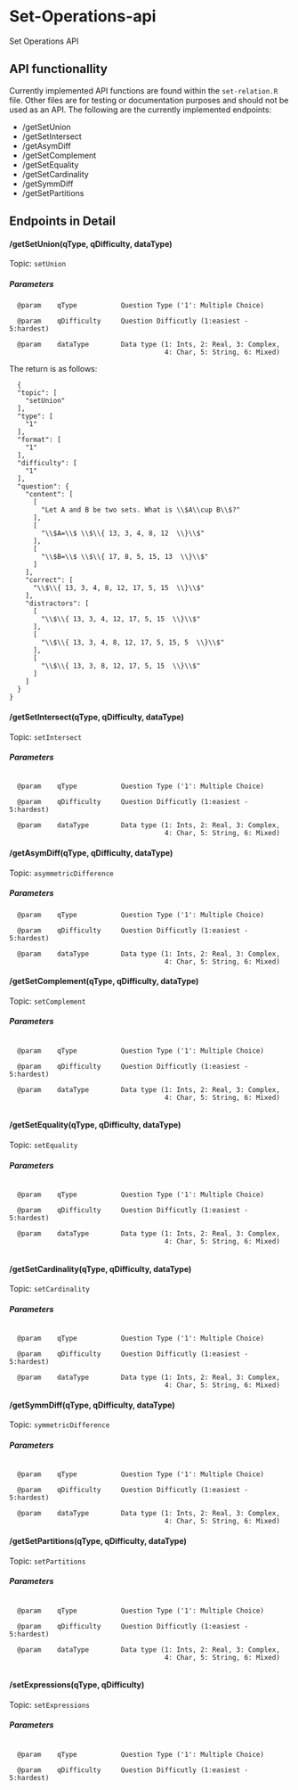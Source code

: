# Set-Operations-api
Set Operations API

<h2>API functionallity</h2>

Currently implemented API functions are found within the `set-relation.R` file. Other files are for testing or documentation purposes and should not be used as an API. The following are the currently implemented endpoints:
  <ul>
  <li>/getSetUnion</li>
  <li>/getSetIntersect</li>
  <li>/getAsymDiff</li>
  <li>/getSetComplement</li>
  <li>/getSetEquality</li>
  <li>/getSetCardinality</li>
  <li>/getSymmDiff</li>
  <li>/getSetPartitions</li>
  </ul>


  <h2>Endpoints in Detail</h2>

  <h4>/getSetUnion(qType, qDifficulty, dataType) </h4> 

  Topic:  `setUnion`

  <h5>Parameters</h5>  
  
```
  @param    qType           Question Type ('1': Multiple Choice)
  
  @param    qDifficulty     Question Difficutly (1:easiest - 5:hardest)
  
  @param    dataType        Data type (1: Ints, 2: Real, 3: Complex, 
                                       4: Char, 5: String, 6: Mixed) 
```

The return is as follows:

```
  {
  "topic": [
    "setUnion"
  ],
  "type": [
    "1"
  ],
  "format": [
    "1"
  ],
  "difficulty": [
    "1"
  ],
  "question": {
    "content": [
      [
        "Let A and B be two sets. What is \\$A\\cup B\\$?"
      ],
      [
        "\\$A=\\$ \\$\\{ 13, 3, 4, 8, 12  \\}\\$"
      ],
      [
        "\\$B=\\$ \\$\\{ 17, 8, 5, 15, 13  \\}\\$"
      ]
    ],
    "correct": [
      "\\$\\{ 13, 3, 4, 8, 12, 17, 5, 15  \\}\\$"
    ],
    "distractors": [
      [
        "\\$\\{ 13, 3, 4, 12, 17, 5, 15  \\}\\$"
      ],
      [
        "\\$\\{ 13, 3, 4, 8, 12, 17, 5, 15, 5  \\}\\$"
      ],
      [
        "\\$\\{ 13, 3, 8, 12, 17, 5, 15  \\}\\$"
      ]
    ]
  }
}

```


  <h4>/getSetIntersect(qType, qDifficulty, dataType) </h4>
 
  Topic:  `setIntersect`

  <h5>Parameters</h5>  
  
```

  @param    qType           Question Type ('1': Multiple Choice)
  
  @param    qDifficulty     Question Difficutly (1:easiest - 5:hardest)
  
  @param    dataType        Data type (1: Ints, 2: Real, 3: Complex, 
                                       4: Char, 5: String, 6: Mixed) 
```

<h4>/getAsymDiff(qType, qDifficulty, dataType) </h4>
  
  Topic:  `asymmetricDifference`

  <h5>Parameters</h5>  
  
```
  @param    qType           Question Type ('1': Multiple Choice)
  
  @param    qDifficulty     Question Difficutly (1:easiest - 5:hardest)
  
  @param    dataType        Data type (1: Ints, 2: Real, 3: Complex, 
                                       4: Char, 5: String, 6: Mixed) 
```
  
  <h4>/getSetComplement(qType, qDifficulty, dataType) </h4>
  
  Topic:  `setComplement`

  <h5>Parameters</h5>  
  
```

  @param    qType           Question Type ('1': Multiple Choice)
  
  @param    qDifficulty     Question Difficutly (1:easiest - 5:hardest)
  
  @param    dataType        Data type (1: Ints, 2: Real, 3: Complex, 
                                       4: Char, 5: String, 6: Mixed) 
                                       
```
  
  <h4>/getSetEquality(qType, qDifficulty, dataType) </h4>
  
  Topic:  `setEquality`

  <h5>Parameters</h5>  
  
```

  @param    qType           Question Type ('1': Multiple Choice)
  
  @param    qDifficulty     Question Difficutly (1:easiest - 5:hardest)
  
  @param    dataType        Data type (1: Ints, 2: Real, 3: Complex, 
                                       4: Char, 5: String, 6: Mixed) 
                                       
```
  
  <h4>/getSetCardinality(qType, qDifficulty, dataType) </h4>
  
  Topic:  `setCardinality`

  <h5>Parameters</h5>  
  
```

  @param    qType           Question Type ('1': Multiple Choice)
  
  @param    qDifficulty     Question Difficutly (1:easiest - 5:hardest)
  
  @param    dataType        Data type (1: Ints, 2: Real, 3: Complex, 
                                       4: Char, 5: String, 6: Mixed) 
```

 <h4>/getSymmDiff(qType, qDifficulty, dataType) </h4>
  
  Topic:  `symmetricDifference`

  <h5>Parameters</h5>  
  
```

  @param    qType           Question Type ('1': Multiple Choice)
  
  @param    qDifficulty     Question Difficutly (1:easiest - 5:hardest)
  
  @param    dataType        Data type (1: Ints, 2: Real, 3: Complex, 
                                       4: Char, 5: String, 6: Mixed) 
```

<h4>/getSetPartitions(qType, qDifficulty, dataType) </h4>
  
  Topic:  `setPartitions`

  <h5>Parameters</h5>  
  
```

  @param    qType           Question Type ('1': Multiple Choice)
  
  @param    qDifficulty     Question Difficutly (1:easiest - 5:hardest)
  
  @param    dataType        Data type (1: Ints, 2: Real, 3: Complex, 
                                       4: Char, 5: String, 6: Mixed) 
                                       
```

 <h4>/setExpressions(qType, qDifficulty) </h4>
  
  Topic:  `setExpressions`

  <h5>Parameters</h5>  
  
```

  @param    qType           Question Type ('1': Multiple Choice)
  
  @param    qDifficulty     Question Difficutly (1:easiest - 5:hardest)
  
 
```

